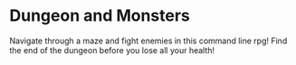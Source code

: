 # Dungeon and Monsters

Navigate through a maze and fight enemies in this command line rpg! Find the end of the dungeon
before you lose all your health!
